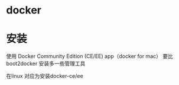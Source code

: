 # docker




# 安装

使用 Docker Community Edition (CE/EE) app（docker for mac） 要比 boot2docker 安装多一些管理工具

在linux 对应为安装docker-ce/ee


